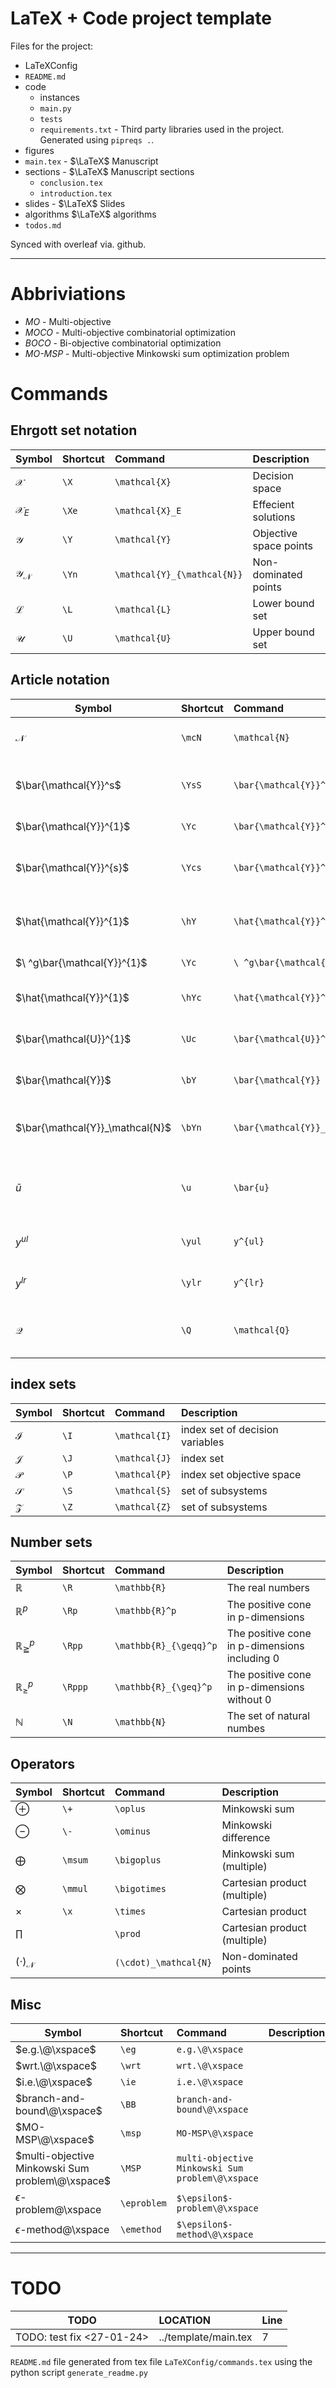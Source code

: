 # LaTeX + Code project template 

Files for the project:

- LaTeXConfig
- `README.md`
- code
  - instances
  - `main.py`
  - `tests`
  - `requirements.txt` - Third party libraries used in the project. Generated using `pipreqs .`.
- figures
- `main.tex` - $\LaTeX$ Manuscript
- sections - $\LaTeX$ Manuscript sections
  - `conclusion.tex`
  - `introduction.tex`
- slides -  $\LaTeX$ Slides
- algorithms $\LaTeX$ algorithms
- `todos.md`


Synced with overleaf via. github.

----

<!--START NOTATION-->
# Abbriviations
* *MO* -  Multi-objective
* *MOCO* -  Multi-objective combinatorial optimization
* *BOCO* -  Bi-objective combinatorial optimization
* *MO-MSP* -  Multi-objective Minkowski sum optimization problem
# Commands
## Ehrgott set notation
| Symbol |Shortcut|Command|Description| 
|-----|:------|:--------|:----------| 
|$\mathcal{X}$| `\X` | `\mathcal{X}` |  Decision space|
|$\mathcal{X}_E$| `\Xe` | `\mathcal{X}_E` |  Effecient solutions|
|$\mathcal{Y}$| `\Y` | `\mathcal{Y}` |  Objective space points|
|$\mathcal{Y}_{\mathcal{N}}$| `\Yn` | `\mathcal{Y}_{\mathcal{N}}` |  Non-dominated points|
|$\mathcal{L}$| `\L` | `\mathcal{L}` |  Lower bound set|
|$\mathcal{U}$| `\U` | `\mathcal{U}` |  Upper bound set|
## Article notation 
| Symbol |Shortcut|Command|Description| 
|-----|:------|:--------|:----------| 
|$\mathcal{N}$| `\mcN` | `\mathcal{N}` |  Non-dominated set|
|$\bar{\mathcal{Y}}^s$| `\YsS` | `\bar{\mathcal{Y}}^s` |  Conditioned non-dominated set|
|$\bar{\mathcal{Y}}^{1}$| `\Yc` | `\bar{\mathcal{Y}}^{1}` |  a minimal generator|
|$\bar{\mathcal{Y}}^{s}$| `\Ycs` | `\bar{\mathcal{Y}}^{s}` |  a minimal generator wrt. several subproblems.|
|$\hat{\mathcal{Y}}^{1}$| `\hY` | `\hat{\mathcal{Y}}^{1}` |  subset of non-dominated points|
|$\ ^g\bar{\mathcal{Y}}^{1}$| `\Yc` | `\ ^g\bar{\mathcal{Y}}^{1}` |  a minimal generator|
|$\hat{\mathcal{Y}}^{1}$| `\hYc` | `\hat{\mathcal{Y}}^{1}` |  (another) minimal generator|
|$\bar{\mathcal{U}}^{1}$| `\Uc` | `\bar{\mathcal{U}}^{1}` |  a conditional upper bound set|
|$\bar{\mathcal{Y}}$| `\bY` | `\bar{\mathcal{Y}}` |  bar over objective space|
|$\bar{\mathcal{Y}}_\mathcal{N}$| `\bYn` | `\bar{\mathcal{Y}}_\mathcal{N}` |  bar over non-dominated points|
|$\bar{u}$| `\u` | `\bar{u}` |  Auxilary variable used in upper bound algorithm|
|$y^{ul}$| `\yul` | `y^{ul}` |  Upper-left lex min solution|
|$y^{lr}$| `\ylr` | `y^{lr}` |  Lower-right lex min solution|
|$\mathcal{Q}$| `\Q` | `\mathcal{Q}` |  Auxilary set used in upper bound algorithm|
## index sets
| Symbol |Shortcut|Command|Description| 
|-----|:------|:--------|:----------| 
|$\mathcal{I}$| `\I` | `\mathcal{I}` |  index set of decision variables|
|$\mathcal{J}$| `\J` | `\mathcal{J}` |  index set|
|$\mathcal{P}$| `\P` | `\mathcal{P}` |  index set objective space|
|$\mathcal{S}$| `\S` | `\mathcal{S}` |  set of subsystems|
|$\mathcal{Z}$| `\Z` | `\mathcal{Z}` |  set of subsystems|
## Number sets
| Symbol |Shortcut|Command|Description| 
|-----|:------|:--------|:----------| 
|$\mathbb{R}$| `\R` | `\mathbb{R}` |  The real numbers|
|$\mathbb{R}^p$| `\Rp` | `\mathbb{R}^p` |  The positive cone in p-dimensions|
|$\mathbb{R}_{\geqq}^p$| `\Rpp` | `\mathbb{R}_{\geqq}^p` |  The positive cone in p-dimensions including $0$|
|$\mathbb{R}_{\geq}^p$| `\Rppp` | `\mathbb{R}_{\geq}^p` |  The positive cone in p-dimensions without $0$|
|$\mathbb{N}$| `\N` | `\mathbb{N}` |  The set of natural numbes|
##  Operators
| Symbol |Shortcut|Command|Description| 
|-----|:------|:--------|:----------| 
|$\oplus$| `\+` | `\oplus` |  Minkowski sum|
|$\ominus$| `\-` | `\ominus` |  Minkowski difference|
|$\bigoplus$| `\msum` | `\bigoplus` |  Minkowski sum (multiple)|
|$\bigotimes$| `\mmul` | `\bigotimes` |  Cartesian product (multiple)|
|$\times$| `\x` | `\times` |  Cartesian product|
|$\prod$|  | `\prod` |  Cartesian product (multiple)|
|$(\cdot)_\mathcal{N}$|  | `(\cdot)_\mathcal{N}` |  Non-dominated points|
##  Misc
| Symbol |Shortcut|Command|Description| 
|-----|:------|:--------|:----------| 
|$e.g.\@\xspace$| `\eg` | `e.g.\@\xspace` | |
|$wrt.\@\xspace$| `\wrt` | `wrt.\@\xspace` | |
|$i.e.\@\xspace$| `\ie` | `i.e.\@\xspace` | |
|$branch-and-bound\@\xspace$| `\BB` | `branch-and-bound\@\xspace` | |
|$MO-MSP\@\xspace$| `\msp` | `MO-MSP\@\xspace` | |
|$multi-objective Minkowski Sum problem\@\xspace$| `\MSP` | `multi-objective Minkowski Sum problem\@\xspace` | |
|$\epsilon$-problem\@\xspace| `\eproblem` | `$\epsilon$-problem\@\xspace` | |
|$\epsilon$-method\@\xspace| `\emethod` | `$\epsilon$-method\@\xspace` | |

------

<!--END NOTATION-->
<!--START TODOS-->
# TODO
| TODO |LOCATION|Line| 
|-----|:------|----|
|TODO: test fix <27-01-24>|../template/main.tex|7|
<!--END TODOS-->
`README.md` file generated from tex file `LaTeXConfig/commands.tex` using the python script `generate_readme.py`
